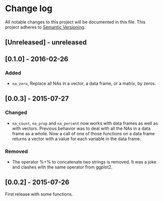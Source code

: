 # Change log

All notable changes to this project will be documented in this file.
This project adheres to [Semantic Versioning](http://semver.org/).

## [Unreleased] - unreleased

## [0.1.0] - 2016-02-26
### Added
- `na_zero`, Replace all NAs in a vector, a data frame, or a matrix, by
zeros.

## [0.0.3] - 2015-07-27
### Changed
- `na_count`, `na_prop` and `na_percent` now works with data frames as well as
with vectors.  Previous behavior was to deal with all the NAs in a data frame
as a whole.  Now a call of one of those functions on a data frame returns a
vector with a value for each variable in the data frame.

### Removed
- The operator %+% to concatenate two strings is removed. It was a joke and
clashes with the same operator from ggplot2.


## [0.0.2] - 2015-07-26
First release with some functions.
